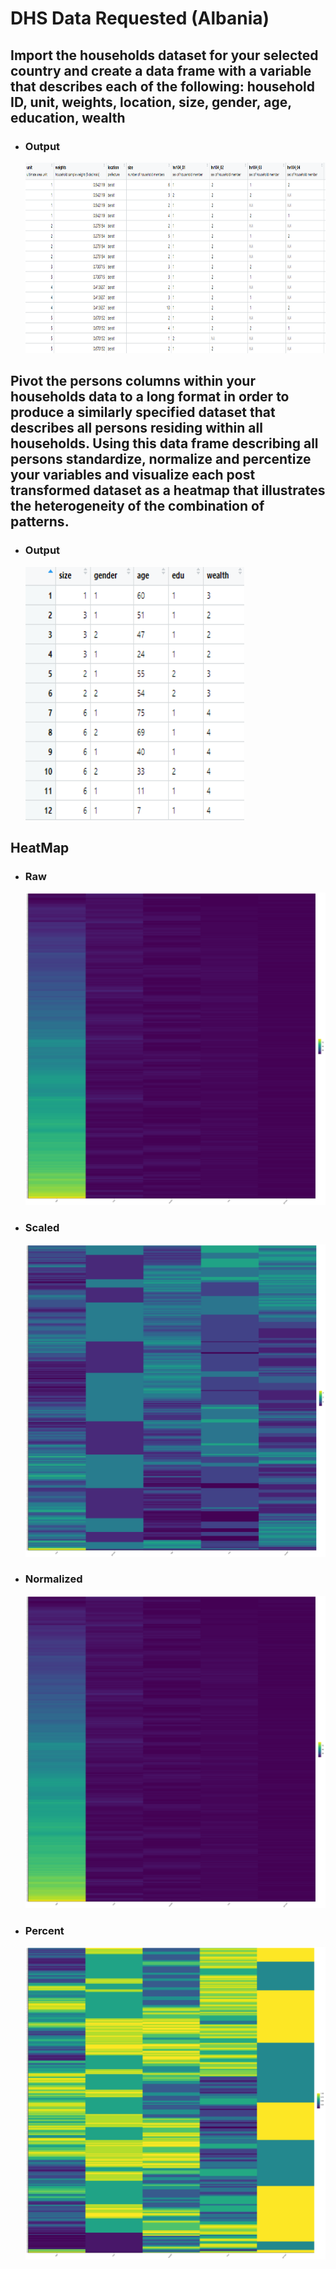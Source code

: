 # DHS Data Requested (Albania) 

## Import the households dataset for your selected country and create a data frame with a variable that describes each of the following: household ID, unit, weights, location, size, gender, age, education, wealth
* ### Output 
  
  <img src="before_pivot.png" width="1020" height="305">
  
  
## Pivot the persons columns within your households data to a long format in order to produce a similarly specified dataset that describes all persons residing within all households. Using this data frame describing all persons standardize, normalize and percentize your variables and visualize each post transformed dataset as a heatmap that illustrates the heterogeneity of the combination of patterns.
* ### Output 

  <img src="after_pivot.png" width="350" height="405">
  
  
## HeatMap

* ### Raw 
  
    <img src="raw.png" width="500" height="500">

* ### Scaled
  
    <img src="scale.png" width="500" height="500">
    
* ### Normalized 
  
    <img src="raw.png" width="500" height="500">
    
* ### Percent
  
    <img src="percent.png" width="500" height="500">  
  
  

